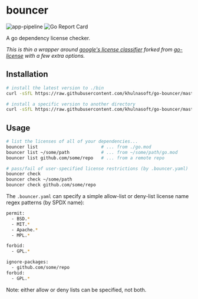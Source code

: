 # bouncer

![app-pipeline](https://github.com/khulnasoft/go-bouncer/workflows/app-pipeline/badge.svg)
![Go Report Card](https://goreportcard.com/badge/github.com/khulnasoft/go-bouncer)

A go dependency license checker.

*This is thin a wrapper around [google's license classifier](https://www.github.com/google/licenseclassifier) forked from [go-license](https://www.github.com/google/go-licenses) with a few extra options.*

## Installation

```bash
# install the latest version to ./bin
curl -sSfL https://raw.githubusercontent.com/khulnasoft/go-bouncer/master/bouncer.sh | sh 

# install a specific version to another directory
curl -sSfL https://raw.githubusercontent.com/khulnasoft/go-bouncer/master/bouncer.sh | sh -s -- -b ./path/to/bin v1.26.0
```

## Usage

```bash
# list the licenses of all of your dependencies...
bouncer list                        # ... from ./go.mod
bouncer list ~/some/path            # ... from ~/some/path/go.mod
bouncer list github.com/some/repo   # ... from a remote repo

# pass/fail of user-specified license restrictions (by .bouncer.yaml)
bouncer check
bouncer check ~/some/path
bouncer check github.com/some/repo
```

The `.bouncer.yaml` can specify a simple allow-list or deny-list license name regex patterns (by SPDX name):

```bash
permit:
  - BSD.*
  - MIT.*
  - Apache.*
  - MPL.*
```

```bash
forbid:
  - GPL.*
```

```bash
ignore-packages:
  - github.com/some/repo
forbid:
  - GPL.*
```

Note: either allow or deny lists can be specified, not both.